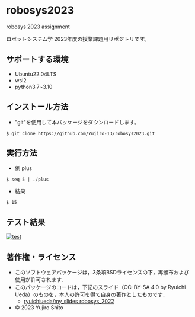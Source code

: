 # robosys2023
robosys 2023 assignment

ロボットシステム学 2023年度の授業課題用リポジトリです。

## サポートする環境
- Ubuntu22.04LTS
- wsl2
- python3.7~3.10

## インストール方法
- "git"を使用して本パッケージをダウンロードします。
```
$ git clone https://github.com/Yujiro-13/robosys2023.git
```

## 実行方法
- 例 plus
```
$ seq 5 | ./plus
```
- 結果
```
$ 15
```

## テスト結果
[![test](https://github.com/Yujiro-13/robosys2023/actions/workflows/test.yml/badge.svg)](https://github.com/Yujiro-13/robosys2023/actions/workflows/test.yml)


## 著作権・ライセンス
* このソフトウェアパッケージは，3条項BSDライセンスの下，再頒布および使用が許可されます．
* このパッケージのコードは，下記のスライド（CC-BY-SA 4.0 by Ryuichi Ueda）のものを，本人の許可を得て自身の著作としたものです．
    * [ryuichiueda/my_slides robosys_2022](https://github.com/ryuichiueda/my_slides/tree/master/robosys_2022)
* © 2023 Yujiro Shito
